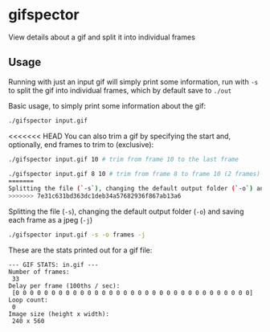 # gifspector
View details about a gif and split it into individual frames


## Usage
Running with just an input gif will simply print some information, run with `-s` to split the gif into individual frames, which by default save to `./out`

Basic usage, to simply print some information about the gif:
```bash
./gifspector input.gif
```

<<<<<<< HEAD
You can also trim a gif by specifying the start and, optionally, end frames to trim to (exclusive):
```bash
./gifspector input.gif 10 # trim from frame 10 to the last frame
```
```bash
./gifspector input.gif 8 10 # trim from frame 8 to frame 10 (2 frames)
=======
Splitting the file (`-s`), changing the default output folder (`-o`) and saving each frame as a jpeg (`-j`)
>>>>>>> 7e31c631bd363dc1deb34a57682936f867ab13a6
```

Splitting the file (`-s`), changing the default output folder (`-o`) and saving each frame as a jpeg (`-j`)
```bash
./gifspector input.gif -s -o frames -j
```

These are the stats printed out for a gif file:
```
--- GIF STATS: in.gif ---
Number of frames:
 33
Delay per frame (100ths / sec):
 [0 0 0 0 0 0 0 0 0 0 0 0 0 0 0 0 0 0 0 0 0 0 0 0 0 0 0 0 0 0 0 0 0]
Loop count:
 0
Image size (height x width):
 240 x 560
 ```
